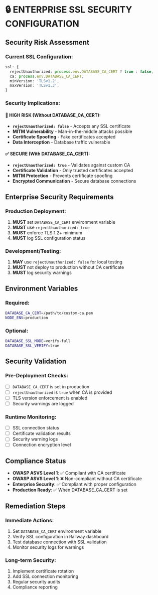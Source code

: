 # 🔒 ENTERPRISE SSL SECURITY CONFIGURATION

## **Security Risk Assessment**

### **Current SSL Configuration:**
```typescript
ssl: {
  rejectUnauthorized: process.env.DATABASE_CA_CERT ? true : false,
  ca: process.env.DATABASE_CA_CERT,
  minVersion: 'TLSv1.2',
  maxVersion: 'TLSv1.3',
}
```

### **Security Implications:**

#### **🚨 HIGH RISK (Without DATABASE_CA_CERT):**
- **`rejectUnauthorized: false`** - Accepts any SSL certificate
- **MITM Vulnerability** - Man-in-the-middle attacks possible
- **Certificate Spoofing** - Fake certificates accepted
- **Data Interception** - Database traffic vulnerable

#### **✅ SECURE (With DATABASE_CA_CERT):**
- **`rejectUnauthorized: true`** - Validates against custom CA
- **Certificate Validation** - Only trusted certificates accepted
- **MITM Protection** - Prevents certificate spoofing
- **Encrypted Communication** - Secure database connections

## **Enterprise Security Requirements**

### **Production Deployment:**
1. **MUST** set `DATABASE_CA_CERT` environment variable
2. **MUST** use `rejectUnauthorized: true`
3. **MUST** enforce TLS 1.2+ minimum
4. **MUST** log SSL configuration status

### **Development/Testing:**
1. **MAY** use `rejectUnauthorized: false` for local testing
2. **MUST** not deploy to production without CA certificate
3. **MUST** log security warnings

## **Environment Variables**

### **Required:**
```bash
DATABASE_CA_CERT=/path/to/custom-ca.pem
NODE_ENV=production
```

### **Optional:**
```bash
DATABASE_SSL_MODE=verify-full
DATABASE_SSL_VERIFY=true
```

## **Security Validation**

### **Pre-Deployment Checks:**
- [ ] `DATABASE_CA_CERT` is set in production
- [ ] `rejectUnauthorized` is `true` when CA is provided
- [ ] TLS version enforcement is enabled
- [ ] Security warnings are logged

### **Runtime Monitoring:**
- [ ] SSL connection status
- [ ] Certificate validation results
- [ ] Security warning logs
- [ ] Connection encryption level

## **Compliance Status**

- **OWASP ASVS Level 1**: ✅ Compliant with CA certificate
- **OWASP ASVS Level 1**: ❌ Non-compliant without CA certificate
- **Enterprise Security**: ✅ Compliant with proper configuration
- **Production Ready**: ✅ When DATABASE_CA_CERT is set

## **Remediation Steps**

### **Immediate Actions:**
1. Set `DATABASE_CA_CERT` environment variable
2. Verify SSL configuration in Railway dashboard
3. Test database connection with SSL validation
4. Monitor security logs for warnings

### **Long-term Security:**
1. Implement certificate rotation
2. Add SSL connection monitoring
3. Regular security audits
4. Compliance reporting
